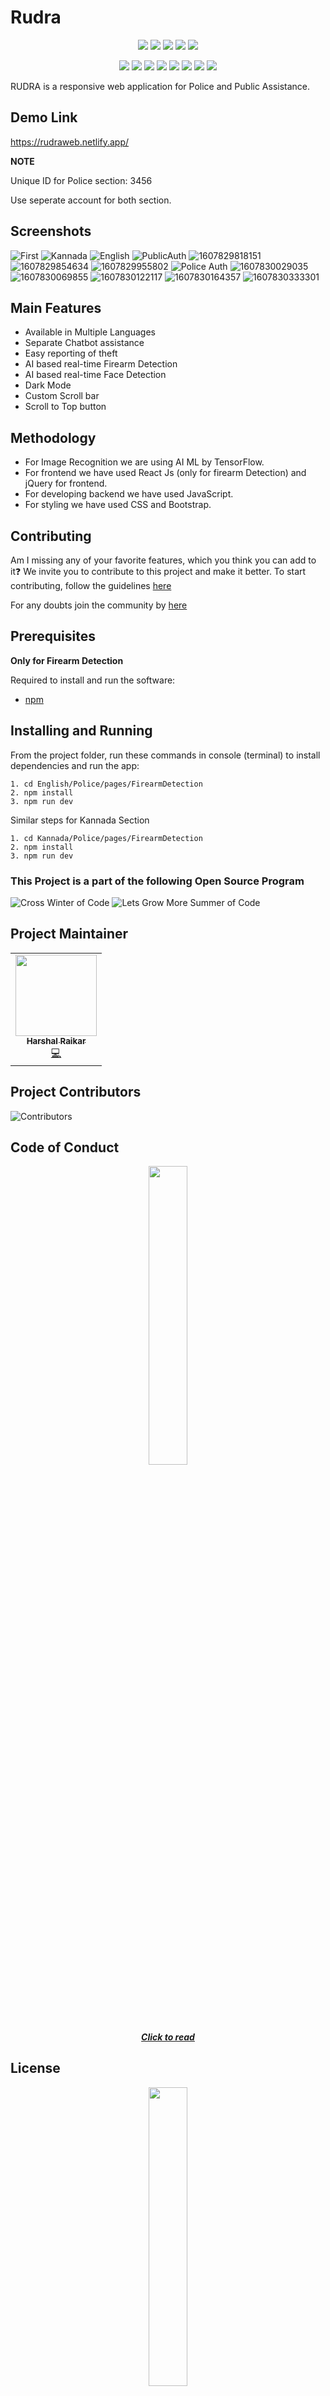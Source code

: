 # Rudra
<div align="center">

<a href="https://github.com/Harshal0902/Rudra"><img src="https://badges.frapsoft.com/os/v1/open-source.svg?v=103"></a>
<a href="https://github.com/Harshal0902/Rudra"><img src="https://img.shields.io/badge/Built%20by-developers%20%3C%2F%3E-0059b3"></a>
<a href="https://github.com/Harshal0902/Rudra/blob/main/LICENSE"><img src="https://img.shields.io/static/v1.svg?label=license&message=MIT&color=yellow"></a>
<a href="https://github.com/Harshal0902/"><img src="https://img.shields.io/badge/Maintained%3F-yes-brightgreen.svg?v=103"></a>
<a href="https://github.com/Harshal0902/Rudra"><img src="https://img.shields.io/badge/PR's%3F-Welcomed-blue.svg?v=103"></a>

<a href="https://github.com/Harshal0902/Rudra/watchers"><img src="https://img.shields.io/github/watchers/Harshal0902/Rudra?style=flat"></a> 
<a href="https://github.com/Harshal0902/Rudra/graphs/contributors"><img src="https://img.shields.io/github/contributors/Harshal0902/Rudra?color=brightgreen"></a>
<a href="https://github.com/Harshal0902/Rudra/stargazers"><img src="https://img.shields.io/github/stars/Harshal0902/Rudra?color=0059b3"></a>
<a href="https://github.com/Harshal0902/Rudra/network/members"><img src="https://img.shields.io/github/forks/Harshal0902/Rudra?color=yellow"></a>
<a href="https://github.com/Harshal0902/Rudra/issues"><img src="https://img.shields.io/github/issues/Harshal0902/Rudra?color=0059b3"></a>
<a href="https://github.com/Harshal0902/Rudra/issues?q=is%3Aissue+is%3Aclosed"><img src="https://img.shields.io/github/issues-closed-raw/Harshal0902/Rudra?color=yellow"></a>
<a href="https://github.com/Harshal0902/Rudra/pulls"><img src="https://img.shields.io/github/issues-pr/Harshal0902/Rudra?color=brightgreen"></a>
<a href="https://github.com/Harshal0902/Rudra/pulls?q=is%3Apr+is%3Aclosed"><img src="https://img.shields.io/github/issues-pr-closed-raw/Harshal0902/Rudra?color=0059b3"></a> 
</div>

RUDRA is a responsive web application for Police and Public Assistance.

## Demo Link
https://rudraweb.netlify.app/

**NOTE**

Unique ID for Police section: 3456

Use seperate account for both section.

<!-- ## YouTube Video Link
https://youtu.be/w0ASgzbu4-E
(Demo) https://youtu.be/4L7YrW01C4c -->

## Screenshots
![First](https://user-images.githubusercontent.com/64153988/102002619-3a3b1680-3d24-11eb-8987-2d14c9d65d78.png)
![Kannada](https://user-images.githubusercontent.com/64153988/102002723-6905bc80-3d25-11eb-875c-909b87394fec.png)
![English](https://user-images.githubusercontent.com/64153988/102002731-876bb800-3d25-11eb-8594-65883d5829b5.png)
![PublicAuth](https://user-images.githubusercontent.com/64153988/102002843-93a44500-3d26-11eb-98ee-1acb56903337.png)
![1607829818151](https://user-images.githubusercontent.com/64153988/102002769-d580bb80-3d25-11eb-8d54-0d62909dc024.png)
![1607829854634](https://user-images.githubusercontent.com/64153988/102002773-de718d00-3d25-11eb-8912-4ee70ca49b93.png)
![1607829955802](https://user-images.githubusercontent.com/64153988/102002778-e6c9c800-3d25-11eb-972b-10ffe9818f30.png)
![Police Auth](https://user-images.githubusercontent.com/64153988/102002797-0660f080-3d26-11eb-9066-21064e65e2b2.png)
![1607830029035](https://user-images.githubusercontent.com/64153988/102002806-1678d000-3d26-11eb-975f-bd41d837c33b.png)
![1607830069855](https://user-images.githubusercontent.com/64153988/102002810-1d9fde00-3d26-11eb-8deb-a1ca883fc30e.png)
![1607830122117](https://user-images.githubusercontent.com/64153988/102002821-4a53f580-3d26-11eb-9a0f-a114e5001ce4.png)
![1607830164357](https://user-images.githubusercontent.com/64153988/102002824-52139a00-3d26-11eb-9d91-5257d2334176.png)
![1607830333301](https://user-images.githubusercontent.com/64153988/102002828-55a72100-3d26-11eb-86a3-5dc398d8dc7d.png)


## Main Features
- Available in Multiple Languages
- Separate Chatbot assistance
- Easy reporting of theft
- AI based real-time Firearm Detection
- AI based real-time Face Detection
- Dark Mode
- Custom Scroll bar
- Scroll to Top button

## Methodology
- For Image Recognition we are using AI ML by TensorFlow.
- For frontend we have used React Js (only for firearm Detection) and jQuery for frontend.
- For developing backend we have used JavaScript.
- For styling we have used CSS and Bootstrap.

## Contributing
Am I missing any of your favorite features, which you think you can add to it❓ We invite you to contribute to this project and make it better. To start contributing, follow the  guidelines [here](./CONTRIBUTING.md)

For any doubts join the community by [here](https://discord.gg/Q4fb3yAW6P)

## Prerequisites
**Only for Firearm Detection**

Required to install and run the software:

 * [npm](https://www.npmjs.com/get-npm)


## Installing and Running

From the project folder, run these commands in console (terminal) to install dependencies and run the app:
```
1. cd English/Police/pages/FirearmDetection
2. npm install
3. npm run dev
```
Similar steps for Kannada Section
```
1. cd Kannada/Police/pages/FirearmDetection
2. npm install
3. npm run dev
```

### This Project is a part of the following Open Source Program

![Cross Winter of Code](https://raw.githubusercontent.com/Ayush7614/Rudra/main/cwoc.png)
![Lets Grow More Summer of Code](https://user-images.githubusercontent.com/60106112/121303829-28c07900-c919-11eb-8cf2-afd39b5c54ab.png)


## Project Maintainer 

<table>
  <tbody><tr>
    <td align="center"><a href="https://github.com/Harshal0902"><img alt="" src="https://avatars.githubusercontent.com/u/64153988?s=400&u=fe27fb802b9d4954152a6ed65a09fede8b49fd4c&v=4" width="130px;"><br><sub><b>
 Harshal Raikar </b></sub></a><br><a href="" title="Code">💻 </a></td></a></td>
  </tr>
</tbody></table>

## Project Contributors

![Contributors](https://contributors-img.web.app/image?repo=Harshal0902/Rudra)


## Code of Conduct

<p align="center">
<a href="https://github.com/Harshal0902/Rudra/blob/main/CODE_OF_CONDUCT.md">
<img width=35% src="https://cdn-media-1.freecodecamp.org/images/1*v4jyaugHQXBSf2O4D66Onw.gif"></p>
<h5 align="center"><b>Click to read</b></a>


## License 

<p align="center">
<a href="https://github.com/Harshal0902/Rudra/blob/main/LICENSE">
<img width=35% src="https://media.tenor.com/images/68ecdcb63296f1db6532bf5b83051da9/tenor.gif"></p>
<h5 align="center"><b>MIT License</b></a> 


💜 **Thanks**
